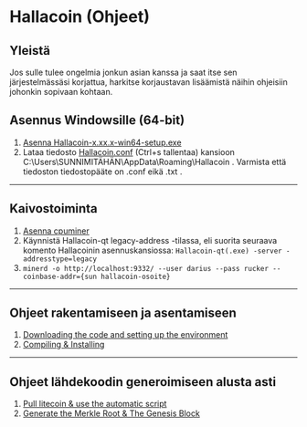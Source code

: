 # Hallacoin (Ohjeet)

## Yleistä
Jos sulle tulee ongelmia jonkun asian kanssa ja saat itse sen järjestelmässäsi korjattua, harkitse korjaustavan lisäämistä näihin ohjeisiin johonkin sopivaan kohtaan.

## Asennus Windowsille (64-bit)
1. [Asenna Hallacoin-x.xx.x-win64-setup.exe](https://github.com/hallabois/hallacoin/releases/latest)
2. Lataa tiedosto [Hallacoin.conf](https://raw.githubusercontent.com/hallabois/hallacoin/master/Hallacoin.conf) (Ctrl+s tallentaa) kansioon C:\Users\SUNNIMITÄHÄN\AppData\Roaming\Hallacoin . Varmista että tiedoston tiedostopääte on .conf eikä .txt .

---

## Kaivostoiminta
1. [Asenna cpuminer](https://sourceforge.net/projects/cpuminer/files/latest/download)
2. Käynnistä Hallacoin-qt legacy-address -tilassa, eli suorita seuraava komento Hallacoinin asennuskansiossa: ```Hallacoin-qt(.exe) -server -addresstype=legacy```
3. ```minerd -o http://localhost:9332/ --user darius --pass rucker --coinbase-addr={sun hallacoin-osoite}```

---

## Ohjeet rakentamiseen ja asentamiseen
1. [Downloading the code and setting up the environment](docs/setup.md)
2. [Compiling & Installing](docs/build.md)

---

## Ohjeet lähdekoodin generoimiseen alusta asti
1. [Pull litecoin & use the automatic script](docs/generate.md)
2. [Generate the Merkle Root & The Genesis Block](docs/MerkleRoot.md)
